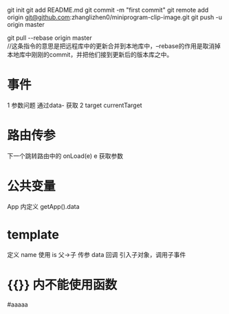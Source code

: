 git init
git add README.md
git commit -m "first commit"
git remote add origin git@github.com:zhanglizhen0/miniprogram-clip-image.git
git push -u origin master

git pull --rebase origin master   
//这条指令的意思是把远程库中的更新合并到本地库中，–rebase的作用是取消掉本地库中刚刚的commit，并把他们接到更新后的版本库之中。

# 事件
  1 参数问题   通过data-  获取
  2 target  currentTarget

# 路由传参
  下一个跳转路由中的 onLoad(e)  e 获取参数

# 公共变量
  App 内定义 
  getApp().data  
  
# template 
  定义 name
  使用 is
  父->子 传参  data
  回调 
    引入子对象，调用子事件

# {{}}  内不能使用函数

#aaaaa